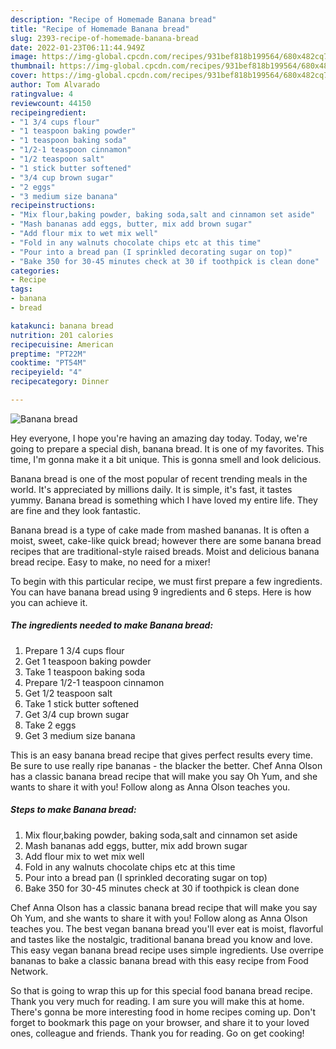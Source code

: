 ```yaml
---
description: "Recipe of Homemade Banana bread"
title: "Recipe of Homemade Banana bread"
slug: 2393-recipe-of-homemade-banana-bread
date: 2022-01-23T06:11:44.949Z
image: https://img-global.cpcdn.com/recipes/931bef818b199564/680x482cq70/banana-bread-recipe-main-photo.jpg
thumbnail: https://img-global.cpcdn.com/recipes/931bef818b199564/680x482cq70/banana-bread-recipe-main-photo.jpg
cover: https://img-global.cpcdn.com/recipes/931bef818b199564/680x482cq70/banana-bread-recipe-main-photo.jpg
author: Tom Alvarado
ratingvalue: 4
reviewcount: 44150
recipeingredient:
- "1 3/4 cups flour"
- "1 teaspoon baking powder"
- "1 teaspoon baking soda"
- "1/2-1 teaspoon cinnamon"
- "1/2 teaspoon salt"
- "1 stick butter softened"
- "3/4 cup brown sugar"
- "2 eggs"
- "3 medium size banana"
recipeinstructions:
- "Mix flour,baking powder, baking soda,salt and cinnamon set aside"
- "Mash bananas add eggs, butter, mix add brown sugar"
- "Add flour mix to wet mix well"
- "Fold in any walnuts chocolate chips etc at this time"
- "Pour into a bread pan (I sprinkled decorating sugar on top)"
- "Bake 350 for 30-45 minutes check at 30 if toothpick is clean done"
categories:
- Recipe
tags:
- banana
- bread

katakunci: banana bread 
nutrition: 201 calories
recipecuisine: American
preptime: "PT22M"
cooktime: "PT54M"
recipeyield: "4"
recipecategory: Dinner

---
```



![Banana bread](https://img-global.cpcdn.com/recipes/931bef818b199564/680x482cq70/banana-bread-recipe-main-photo.jpg)

Hey everyone, I hope you're having an amazing day today. Today, we're going to prepare a special dish, banana bread. It is one of my favorites. This time, I'm gonna make it a bit unique. This is gonna smell and look delicious.

Banana bread is one of the most popular of recent trending meals in the world. It's appreciated by millions daily. It is simple, it's fast, it tastes yummy. Banana bread is something which I have loved my entire life. They are fine and they look fantastic.

Banana bread is a type of cake made from mashed bananas. It is often a moist, sweet, cake-like quick bread; however there are some banana bread recipes that are traditional-style raised breads. Moist and delicious banana bread recipe. Easy to make, no need for a mixer!


To begin with this particular recipe, we must first prepare a few ingredients. You can have banana bread using 9 ingredients and 6 steps. Here is how you can achieve it.

<!--inarticleads1-->

##### The ingredients needed to make Banana bread:

1. Prepare 1 3/4 cups flour
1. Get 1 teaspoon baking powder
1. Take 1 teaspoon baking soda
1. Prepare 1/2-1 teaspoon cinnamon
1. Get 1/2 teaspoon salt
1. Take 1 stick butter softened
1. Get 3/4 cup brown sugar
1. Take 2 eggs
1. Get 3 medium size banana


This is an easy banana bread recipe that gives perfect results every time. Be sure to use really ripe bananas - the blacker the better. Chef Anna Olson has a classic banana bread recipe that will make you say Oh Yum, and she wants to share it with you! Follow along as Anna Olson teaches you. 

<!--inarticleads2-->

##### Steps to make Banana bread:

1. Mix flour,baking powder, baking soda,salt and cinnamon set aside
1. Mash bananas add eggs, butter, mix add brown sugar
1. Add flour mix to wet mix well
1. Fold in any walnuts chocolate chips etc at this time
1. Pour into a bread pan (I sprinkled decorating sugar on top)
1. Bake 350 for 30-45 minutes check at 30 if toothpick is clean done


Chef Anna Olson has a classic banana bread recipe that will make you say Oh Yum, and she wants to share it with you! Follow along as Anna Olson teaches you. The best vegan banana bread you&#39;ll ever eat is moist, flavorful and tastes like the nostalgic, traditional banana bread you know and love. This easy vegan banana bread recipe uses simple ingredients. Use overripe bananas to bake a classic banana bread with this easy recipe from Food Network. 

So that is going to wrap this up for this special food banana bread recipe. Thank you very much for reading. I am sure you will make this at home. There's gonna be more interesting food in home recipes coming up. Don't forget to bookmark this page on your browser, and share it to your loved ones, colleague and friends. Thank you for reading. Go on get cooking!

